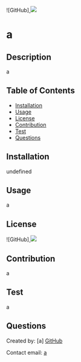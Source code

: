 
  ![GitHub]<a href="https://www.apache.org/licenses/LICENSE-2.0">
    <img src="https://img.shields.io/badge/license-Apache%202.0-brightgreen"/>
    </a>
  # a
  ## Description
  a
  ## Table of Contents
  * [Installation](#installation)
  * [Usage](#usage)    
  * [License](#license)  
  * [Contribution](#contribution)
  * [Test](#test)
  * [Questions](#questions)
  
  ## Installation
  undefined
  ## Usage
  a
  ## License
  ![GitHub]<a href="https://www.apache.org/licenses/LICENSE-2.0">
    <img src="https://img.shields.io/badge/license-Apache%202.0-brightgreen"/>
    </a> 
  ## Contribution
  a
  ## Test
  a
  ## Questions
  Created by: [a]  <a class="ml-2 my-1 px-2 py-1 bg-secondary text-dark" href="https://github.com/a">GitHub</a>
  
  Contact email: [a](a)
